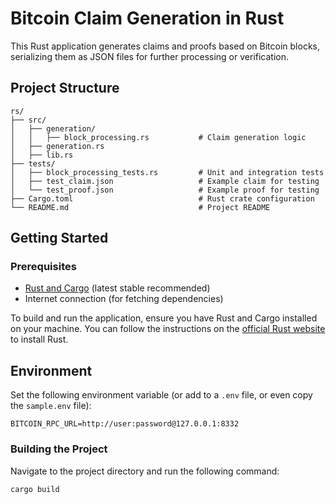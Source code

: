# Bitcoin Claim Generation in Rust

This Rust application generates claims and proofs based on Bitcoin blocks, serializing them as JSON files for further processing or verification.

## Project Structure

```
rs/
├── src/
│   ├── generation/
│   │   ├── block_processing.rs           # Claim generation logic
│   ├── generation.rs
│   ├── lib.rs
├── tests/
│   ├── block_processing_tests.rs         # Unit and integration tests
│   ├── test_claim.json                   # Example claim for testing
│   └── test_proof.json                   # Example proof for testing
├── Cargo.toml                            # Rust crate configuration
└── README.md                             # Project README
```

## Getting Started

### Prerequisites

- [Rust and Cargo](https://www.rust-lang.org/tools/install) (latest stable recommended)
- Internet connection (for fetching dependencies)

To build and run the application, ensure you have Rust and Cargo installed on your machine. You can follow the instructions on the [official Rust website](https://www.rust-lang.org/tools/install) to install Rust.

## Environment

Set the following environment variable (or add to a `.env` file, or even copy the `sample.env` file):

```
BITCOIN_RPC_URL=http://user:password@127.0.0.1:8332
```

### Building the Project

Navigate to the project directory and run the following command:

```
cargo build
```
